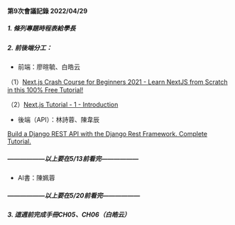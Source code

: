 #### 第9次會議記錄 2022/04/29

##### 1. 條列專題時程表給學長
##### 2. 前後端分工：
- 前端：廖暄毓、白皓云

（1）[Next.js Crash Course for Beginners 2021 - Learn NextJS from Scratch in this 100% Free Tutorial!](https://www.youtube.com/watch?v=MFuwkrseXVE&ab_channel=Academind)

（2）[Next.js Tutorial - 1 - Introduction](https://www.youtube.com/watch?v=9P8mASSREYM&list=PLC3y8-rFHvwgC9mj0qv972IO5DmD-H0ZH&ab_channel=Codevolution)
- 後端（API）：林詩蓉、陳韋辰

[Build a Django REST API with the Django Rest Framework. Complete Tutorial.](https://www.youtube.com/watch?v=c708Nf0cHrs&t=8881s&ab_channel=CodingEntrepreneurs )
##### ——————以上要在5/13前看完——————
- AI書：陳姵蓉
##### ——————以上要在5/20前看完——————
##### 3. 這週前完成手冊CH05、CH06（白皓云）
